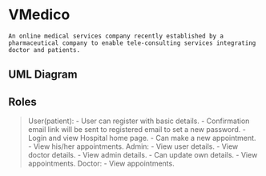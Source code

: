 # VMedico 
	An online medical services company recently established by a pharmaceutical company to enable tele-consulting services integrating doctor and patients.

## UML Diagram


	
## Roles
> User(patient):
	- User can register with basic details.
	- Confirmation email link will be sent to registered email to set a new password.
	- Login and view Hospital home page.
	- Can make a new appointment.
	- View his/her appointments.
> Admin:
	- View user details.
	- View doctor details.
	- View admin details.
	- Can update own details.
	- View appointments.
> Doctor:
	- View appointments.
